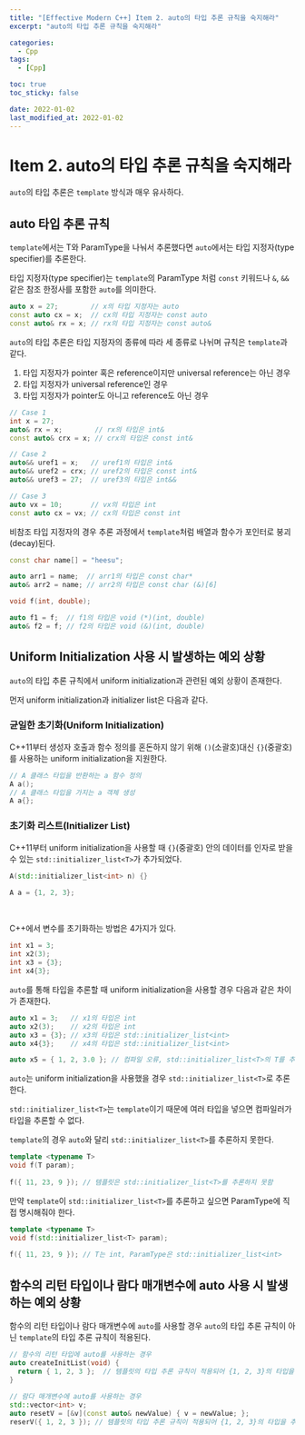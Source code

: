 ```yaml
---
title: "[Effective Modern C++] Item 2. auto의 타입 추론 규칙을 숙지해라"
excerpt: "auto의 타입 추론 규칙을 숙지해라"

categories:
  - Cpp
tags:
  - [Cpp]

toc: true
toc_sticky: false

date: 2022-01-02
last_modified_at: 2022-01-02
---
```


# Item 2. auto의 타입 추론 규칙을 숙지해라

`auto`의 타입 추론은 `template` 방식과 매우 유사하다.

## auto 타입 추론 규칙

`template`에서는 T와 ParamType을 나눠서 추론했다면 `auto`에서는 타입 지정자(type specifier)를 추론한다.

타입 지정자(type specifier)는 `template`의 ParamType 처럼 `const` 키워드나 `&`, `&&` 같은 참조 한정사를 포함한 `auto`를 의미한다.

```c++
auto x = 27;        // x의 타입 지정자는 auto
const auto cx = x;  // cx의 타입 지정자는 const auto
const auto& rx = x; // rx의 타입 지정자는 const auto&
```

`auto`의 타입 추론은 타입 지정자의 종류에 따라 세 종류로 나뉘며 규칙은 `template`과 같다.

1. 타입 지정자가 pointer 혹은 reference이지만 universal reference는 아닌 경우
2. 타입 지정자가 universal reference인 경우
3. 타입 지정자가 pointer도 아니고 reference도 아닌 경우

```c++
// Case 1
int x = 27;
auto& rx = x;        // rx의 타입은 int&
const auto& crx = x; // crx의 타입은 const int&

// Case 2
auto&& uref1 = x;   // uref1의 타입은 int&
auto&& uref2 = crx; // uref2의 타입은 const int&
auto&& uref3 = 27;  // uref3의 타입은 int&&

// Case 3
auto vx = 10;       // vx의 타입은 int
const auto cx = vx; // cx의 타입은 const int
```
비참조 타입 지정자의 경우 추론 과정에서 `template`처럼 배열과 함수가 포인터로 붕괴(decay)된다.

```c++
const char name[] = "heesu";

auto arr1 = name;  // arr1의 타입은 const char*
auto& arr2 = name; // arr2의 타입은 const char (&)[6]

void f(int, double);

auto f1 = f;  // f1의 타입은 void (*)(int, double)
auto& f2 = f; // f2의 타입은 void (&)(int, double)
```

## Uniform Initialization 사용 시 발생하는 예외 상황

`auto`의 타입 추론 규칙에서 uniform initialization과 관련된 예외 상황이 존재한다.

먼저 uniform initialization과 initializer list은 다음과 같다.

### 균일한 초기화(Uniform Initialization)

C++11부터 생성자 호출과 함수 정의를 혼돈하지 않기 위해 `()`(소괄호)대신 `{}`(중괄호)를 사용하는 uniform initialization을 지원한다.

```c++
// A 클래스 타입을 반환하는 a 함수 정의
A a();
// A 클래스 타입을 가지는 a 객체 생성
A a{};
```

### 초기화 리스트(Initializer List)

C++11부터 uniform initialization을 사용할 때 `{}`(중괄호) 안의 데이터를 인자로 받을 수 있는 `std::initializer_list<T>`가 추가되었다.

```c++
A(std::initializer_list<int> n) {}

A a = {1, 2, 3};
```

<br>

C++에서 변수를 초기화하는 방법은 4가지가 있다.

```c++
int x1 = 3;
int x2(3);
int x3 = {3};
int x4{3};
```

`auto`를 통해 타입을 추론할 때 uniform initialization을 사용할 경우 다음과 같은 차이가 존재한다.

```c++
auto x1 = 3;   // x1의 타입은 int
auto x2(3);    // x2의 타입은 int
auto x3 = {3}; // x3의 타입은 std::initializer_list<int>
auto x4{3};    // x4의 타입은 std::initializer_list<int>

auto x5 = { 1, 2, 3.0 }; // 컴파일 오류, std::initializer_list<T>의 T를 추론할 수 없음
```

`auto`는 uniform initialization을 사용했을 경우 `std::initializer_list<T>`로 추론한다.

`std::initializer_list<T>`는 `template`이기 때문에 여러 타입을 넣으면 컴파일러가 타입을 추론할 수 없다.

`template`의 경우 `auto`와 달리 `std::initializer_list<T>`를 추론하지 못한다.

```c++
template <typename T>
void f(T param);
 
f({ 11, 23, 9 }); // 템플릿은 std::initializer_list<T>를 추론하지 못함
```

만약 `template`이 `std::initializer_list<T>`를 추론하고 싶으면 ParamType에 직접 명시해줘야 한다.

```c++
template <typename T>
void f(std::initializer_list<T> param);
 
f({ 11, 23, 9 }); // T는 int, ParamType은 std::initializer_list<int>
```

## 함수의 리턴 타입이나 람다 매개변수에 auto 사용 시 발생하는 예외 상황

함수의 리턴 타입이나 람다 매개변수에 `auto`를 사용할 경우 `auto`의 타입 추론 규칙이 아닌 `template`의 타입 추론 규칙이 적용된다.

```c++
// 함수의 리턴 타입에 auto를 사용하는 경우
auto createInitList(void) {
  return { 1, 2, 3 };  // 템플릿의 타입 추론 규칙이 적용되어 {1, 2, 3}의 타입을 추론할 수 없음
}
 
// 람다 매개변수에 auto를 사용하는 경우
std::vector<int> v;
auto resetV = [&v](const auto& newValue) { v = newValue; };
reserV({ 1, 2, 3 }); // 템플릿의 타입 추론 규칙이 적용되어 {1, 2, 3}의 타입을 추론할 수 없음
```

<br>